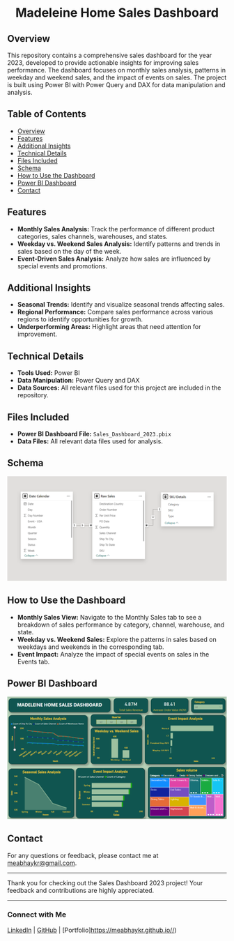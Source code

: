 <h1 align="center">Madeleine Home Sales Dashboard</h1>
  
## Overview

This repository contains a comprehensive sales dashboard for the year 2023, developed to provide actionable insights for improving sales performance. The dashboard focuses on monthly sales analysis, patterns in weekday and weekend sales, and the impact of events on sales. The project is built using Power BI with Power Query and DAX for data manipulation and analysis.

## Table of Contents

- [Overview](#overview)
- [Features](#features)
- [Additional Insights](#additional-insights)
- [Technical Details](#technical-details)
- [Files Included](#files-included)
- [Schema](#schema)
- [How to Use the Dashboard](#how-to-use-the-dashboard)
- [Power BI Dashboard](#power-bi-dashboard)
- [Contact](#contact)

## Features

- **Monthly Sales Analysis:** Track the performance of different product categories, sales channels, warehouses, and states.
- **Weekday vs. Weekend Sales Analysis:** Identify patterns and trends in sales based on the day of the week.
- **Event-Driven Sales Analysis:** Analyze how sales are influenced by special events and promotions.

## Additional Insights

- **Seasonal Trends:** Identify and visualize seasonal trends affecting sales.
- **Regional Performance:** Compare sales performance across various regions to identify opportunities for growth.
- **Underperforming Areas:** Highlight areas that need attention for improvement.

## Technical Details

- **Tools Used:** Power BI
- **Data Manipulation:** Power Query and DAX
- **Data Sources:** All relevant files used for this project are included in the repository.

## Files Included

- **Power BI Dashboard File:** `Sales_Dashboard_2023.pbix`
- **Data Files:** All relevant data files used for analysis.

## Schema
<p align="center">
    <img src="https://github.com/meabhaykr/Madeleine-Home-Sales-Dashboard-Using-Power-Bi/blob/main/Schema.png" alt="Schema.png">
</p>

## How to Use the Dashboard

- **Monthly Sales View:** Navigate to the Monthly Sales tab to see a breakdown of sales performance by category, channel, warehouse, and state.
- **Weekday vs. Weekend Sales:** Explore the patterns in sales based on weekdays and weekends in the corresponding tab.
- **Event Impact:** Analyze the impact of special events on sales in the Events tab.

## Power BI Dashboard

<p align="center">
    <img src="https://github.com/meabhaykr/Madeleine-Home-Sales-Dashboard-Using-Power-Bi/blob/main/Madeleine Home Sales Dashboard.png" alt="Madeleine Home Sales Dashboard">
</p>

## Contact

For any questions or feedback, please contact me at [meabhaykr@gmail.com](mailto:meabhaykr@gmail.com).

---

Thank you for checking out the Sales Dashboard 2023 project! Your feedback and contributions are highly appreciated.


---

### Connect with Me

[LinkedIn](https://www.linkedin.com/in/meabhaykr) | [GitHub](https://github.com/meabhaykr) | [Portfolio]https://meabhaykr.github.io//)
